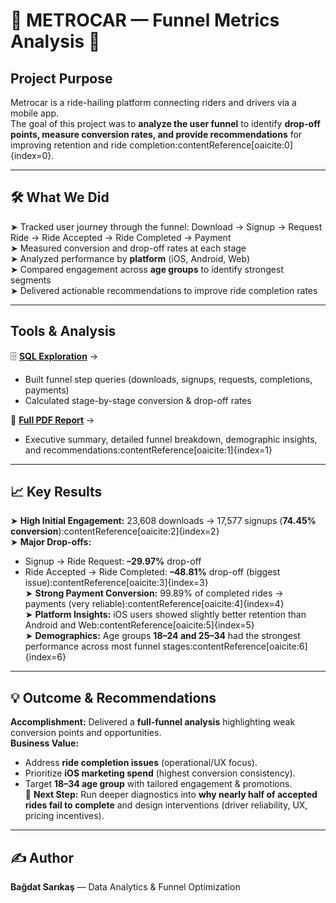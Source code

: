 
# 🚖 METROCAR — Funnel Metrics Analysis 🚖  

##  Project Purpose  
Metrocar is a ride-hailing platform connecting riders and drivers via a mobile app.  
The goal of this project was to **analyze the user funnel** to identify **drop-off points, measure conversion rates, and provide recommendations** for improving retention and ride completion:contentReference[oaicite:0]{index=0}.  

---

## 🛠 What We Did  
➤ Tracked user journey through the funnel: Download → Signup → Request Ride → Ride Accepted → Ride Completed → Payment  
➤ Measured conversion and drop-off rates at each stage  
➤ Analyzed performance by **platform** (iOS, Android, Web)  
➤ Compared engagement across **age groups** to identify strongest segments  
➤ Delivered actionable recommendations to improve ride completion rates  

---

##  Tools & Analysis  
🗄️ **[SQL Exploration](https://github.com/bagdatsarikas/Metrocar-churn-customer/blob/main/funnel_analysis.sql)** →  
   - Built funnel step queries (downloads, signups, requests, completions, payments)  
   - Calculated stage-by-stage conversion & drop-off rates  



📄 **[Full PDF Report](https://docs.google.com/document/d/1rOXFyOFd7yC1llmUSRfjTJrRs903Z6Vs2NFjYV3aIIE/edit?tab=t.0)** →  
   - Executive summary, detailed funnel breakdown, demographic insights, and recommendations:contentReference[oaicite:1]{index=1}  

---

## 📈 Key Results  
➤ **High Initial Engagement:** 23,608 downloads → 17,577 signups (**74.45% conversion**):contentReference[oaicite:2]{index=2}  
➤ **Major Drop-offs:**  
   - Signup → Ride Request: **–29.97%** drop-off  
   - Ride Accepted → Ride Completed: **–48.81%** drop-off (biggest issue):contentReference[oaicite:3]{index=3}  
➤ **Strong Payment Conversion:** 99.89% of completed rides → payments (very reliable):contentReference[oaicite:4]{index=4}  
➤ **Platform Insights:** iOS users showed slightly better retention than Android and Web:contentReference[oaicite:5]{index=5}  
➤ **Demographics:** Age groups **18–24 and 25–34** had the strongest performance across most funnel stages:contentReference[oaicite:6]{index=6}  

---

## 💡 Outcome & Recommendations  
 **Accomplishment:** Delivered a **full-funnel analysis** highlighting weak conversion points and opportunities.  
 **Business Value:**  
- Address **ride completion issues** (operational/UX focus).  
- Prioritize **iOS marketing spend** (highest conversion consistency).  
- Target **18–34 age group** with tailored engagement & promotions.  
🔄 **Next Step:** Run deeper diagnostics into **why nearly half of accepted rides fail to complete** and design interventions (driver reliability, UX, pricing incentives).  

---

## ✍️ Author  
**Bağdat Sarıkaş** — Data Analytics & Funnel Optimization


